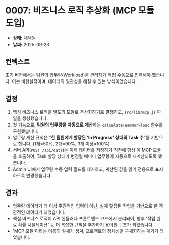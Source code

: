 # 0007: 비즈니스 로직 추상화 (MCP 모듈 도입)

* **상태:** 채택됨
* **날짜:** 2025-09-23

## 컨텍스트

초기 버전에서는 팀원의 업무량(Workload)을 관리자가 직접 수동으로 입력해야 했습니다. 이는 비현실적이며, 데이터의 일관성을 해칠 수 있는 방식이었습니다.

## 결정

1.  핵심 비즈니스 로직을 별도의 모듈로 추상화하기로 결정하고, `src/lib/mcp.js` 파일을 생성했습니다.
2.  첫 기능으로, **팀원의 업무량을 자동으로 계산**하는 `calculateTeamWorkload` 함수를 구현했습니다.
3.  업무량 계산 규칙은 "**한 팀원에게 할당된 'In Progress' 상태의 Task 수**"를 기반으로 합니다. (1개=50%, 2개=90%, 3개 이상=100%)
4.  서버 API(`POST /api/data`)는 이제 데이터를 저장하기 직전에 항상 이 MCP 모듈을 호출하여, Task 할당 상태가 변경될 때마다 업무량이 자동으로 재계산되도록 했습니다.
5.  Admin UI에서 업무량 수동 입력 필드를 제거하고, 계산된 값을 읽기 전용으로 표시하도록 변경했습니다.

## 결과

*   업무량 데이터가 더 이상 주관적인 입력이 아닌, 실제 할당된 작업을 기반으로 한 객관적인 데이터가 되었습니다.
*   핵심 비즈니스 로직이 API 핸들러나 프론트엔드 코드에서 분리되어, 향후 '작업 완료 확률 시뮬레이션' 등 더 복잡한 규칙을 추가하기 용이한 구조가 되었습니다.
*   'MCP 모듈'이라는 이름의 실체가 생겨, 프로젝트의 정체성을 구체화하는 계기가 되었습니다.
